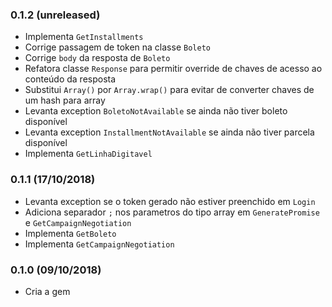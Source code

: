 ### 0.1.2 (unreleased)

* Implementa `GetInstallments`
* Corrige passagem de token na classe `Boleto`
* Corrige `body` da resposta de `Boleto`
* Refatora classe `Response` para permitir override de chaves de acesso ao conteúdo da resposta
* Substitui `Array()` por `Array.wrap()` para evitar de converter chaves de um hash para array
* Levanta exception `BoletoNotAvailable` se ainda não tiver boleto disponível
* Levanta exception `InstallmentNotAvailable` se ainda não tiver parcela disponível
* Implementa `GetLinhaDigitavel`

### 0.1.1 (17/10/2018)

* Levanta exception se o token gerado não estiver preenchido em `Login`
* Adiciona separador `;` nos parametros do tipo array em `GeneratePromise` e `GetCampaignNegotiation`
* Implementa `GetBoleto`
* Implementa `GetCampaignNegotiation`

### 0.1.0 (09/10/2018)

* Cria a gem
